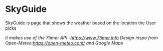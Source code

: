 # SkyGuide

SkyGuide is page that shows the weather based on the location the User picks

_it makes use of the 7timer API -https://www.7timer.info_
_Design inspo from Open-Meteo:https://open-meteo.com/ and Google Maps_
